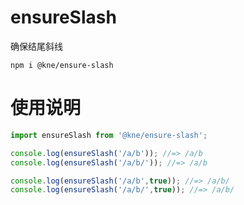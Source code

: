 # ensureSlash
确保结尾斜线

```shell script
npm i @kne/ensure-slash
```

# 使用说明

```js
import ensureSlash from '@kne/ensure-slash';

console.log(ensureSlash('/a/b')); //=> /a/b
console.log(ensureSlash('/a/b/')); //=> /a/b

console.log(ensureSlash('/a/b',true)); //=> /a/b/
console.log(ensureSlash('/a/b/',true)); //=> /a/b/
```
